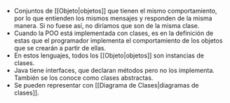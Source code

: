 - Conjuntos de [[Objeto|objetos]] que tienen el mismo comportamiento, por lo que entienden los mismos mensajes y responden de la misma manera. Si no fuese así, no diríamos que son de la misma clase.
- Cuando la POO está implementada con clases, es en la definición de estas que el programador implementa el comportamiento de los objetos que se crearán a partir de ellas. 
- En estos lenguajes, todos los [[Objeto|objetos]] son instancias de clases.
- Java tiene interfaces, que declaran métodos pero no los implementa. También se los conoce como clases abstractas.
- Se pueden representar con [[Diagrama de Clases|diagramas de clases]].